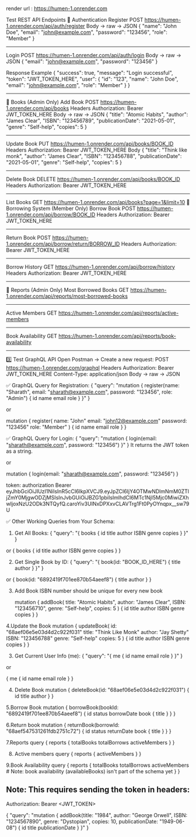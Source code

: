 render url : https://humen-1.onrender.com

Test REST API Endpoints
🔹 Authentication
Register
POST https://humen-1.onrender.com/api/auth/register
Body → raw → JSON
{
  "name": "John Doe",
  "email": "john@example.com",
  "password": "123456",
  "role": "Member"
}

_______________________________________________
Login
POST https://humen-1.onrender.com/api/auth/login
Body → raw → JSON
{
  "email": "john@example.com",
  "password": "123456"
}

Response Example
{
  "success": true,
  "message": "Login successful",
  "token": "JWT_TOKEN_HERE",
  "user": {
    "id": "123",
    "name": "John Doe",
    "email": "john@example.com",
    "role": "Member"
  }
}
________________________________________________________

🔹 Books (Admin Only)
Add Book
POST https://humen-1.onrender.com/api/books
Headers
Authorization: Bearer JWT_TOKEN_HERE
Body → raw → JSON
{
  "title": "Atomic Habits",
  "author": "James Clear",
  "ISBN": "123456789",
  "publicationDate": "2021-05-01",
  "genre": "Self-help",
  "copies": 5
}
_______________________________________________________
Update Book
PUT https://humen-1.onrender.com/api/books/BOOK_ID
Headers
Authorization: Bearer JWT_TOKEN_HERE
Body
{
  "title": "Think like monk",
  "author": "James Clear",
  "ISBN": "123456788",
  "publicationDate": "2021-05-01",
  "genre": "Self-help",
  "copies": 5
}

______________________________________________________
Delete Book
DELETE https://humen-1.onrender.com/api/books/BOOK_ID
Headers
Authorization: Bearer JWT_TOKEN_HERE

______________________________________________________
List Books
GET https://humen-1.onrender.com/api/books?page=1&limit=10
🔹 Borrowing System (Member Only)
Borrow Book
POST https://humen-1.onrender.com/api/borrow/BOOK_ID
Headers
Authorization: Bearer JWT_TOKEN_HERE
_____________________________________________________
Return Book
POST https://humen-1.onrender.com/api/borrow/return/BORROW_ID
Headers
Authorization: Bearer JWT_TOKEN_HERE
_____________________________________________________
Borrow History
GET https://humen-1.onrender.com/api/borrow/history
Headers
Authorization: Bearer JWT_TOKEN_HERE
____________________________________________________
🔹 Reports (Admin Only)
Most Borrowed Books
GET https://humen-1.onrender.com/api/reports/most-borrowed-books
_____________________________________________________
Active Members
GET https://humen-1.onrender.com/api/reports/active-members
______________________________________________________

Book Availability
GET https://humen-1.onrender.com/api/reports/book-availability

________________________________________________________




3️⃣ Test GraphQL API
Open Postman → Create a new request:
POST https://humen-1.onrender.com/graphql
Headers
Authorization: Bearer JWT_TOKEN_HERE
Content-Type: application/json
Body → raw → JSON


✅ GraphQL Query for Registration:
{
  "query": "mutation { register(name: \"Sharath\", email: \"sharath@example.com\", password: \"123456\", role: \"Admin\") { id name email role } }"
}

or

mutation {
  register(
    name: "John"
    email: "john12@example.com"
    password: "123456"
    role: "Member"
  ) {
    id
    name
    email
    role
  }
}



✅ GraphQL Query for Login:
{
  "query": "mutation { login(email: \"sharath@example.com\", password: \"123456\") }"
}
It returns the JWT token as a string.

or

mutation {
  login(email: "sharath@example.com", password: "123456")
}

token: authorization Bearer eyJhbGciOiJIUzI1NiIsInR5cCI6IkpXVCJ9.eyJpZCI6IjY4OTMwNDlmNmM0ZTljZmY0MjgwODZjMSIsInJvbGUiOiJBZG1pbiIsImlhdCI6MTc1NjI5Mjc0MiwiZXhwIjoxNzU2ODk3NTQyfQ.caroYiv3UINxDPXxvCLAVTrg1Ft0PyOYnqpx__sw79U

✅ Other Working Queries from Your Schema:
1. Get All Books:
{
  "query": "{ books { id title author ISBN genre copies } }"
}

or 
{
  books {
    id
    title
    author
    ISBN
    genre
    copies
  }
}


2. Get Single Book by ID:
{
  "query": "{ book(id: \"BOOK_ID_HERE\") { title author } }"
}

or 
{
  book(id: "6892419f701ee870b54aeef8") {
    title
    author
  }
}

3. Add Book
   ISBN number should be unique for every new book

   mutation {
  addBook(
    title: "Atomic Habits",
    author: "James Clear",
    ISBN: "123456710",
    genre: "Self-help",
    copies: 5
  ) {
    id
    title
    author
    ISBN
    genre
    copies
  }
}

4.Update the Book
mutation {
  updateBook(
    id: "68aef06e5e03d4d2c922f031"
    title: "Think Like Monk"
    author: "Jay Shetty"
    ISBN: "123456788"
    genre: "Self-help"
    copies: 5
  ) {
    id
    title
    author
    ISBN
    genre
    copies
  }
}


3. Get Current User Info (me):
{
  "query": "{ me { id name email role } }"
}

or 

{
  me {
    id
    name
    email
    role
  }
}

4. Delete Book
   mutation {
  deleteBook(id: "68aef06e5e03d4d2c922f031") {
    id
    title
    author
  }
}

5.Borrow Book
mutation {
  borrowBook(bookId: "6892419f701ee870b54aeef8") {
    id
    status
    borrowDate
    book { title }
  }
}

6.Return book
mutation {
  returnBook(borrowId: "68aef547531261fdb2751c72") {
    id
    status
    returnDate
    book { title }
  }
}

7.Reports
query {
  reports {
    totalBooks
    totalBorrows
    activeMembers
  }
}


8. Active members
   query {
  reports {
    activeMembers
  }
}

9.Book Availability
query {
  reports {
    totalBooks
    totalBorrows
    activeMembers
    # Note: book availability (availableBooks) isn't part of the schema yet
  }
}

Note: This requires sending the token in headers:
-------------------------------------------------
Authorization: Bearer <JWT_TOKEN>

{
  "query": "mutation { addBook(title: \"1984\", author: \"George Orwell\", ISBN: \"1234567890\", genre: \"Dystopian\", copies: 10, publicationDate: \"1949-06-08\") { id title publicationDate } }"
}

